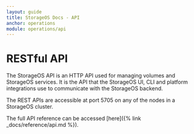 ```yaml
---
layout: guide
title: StorageOS Docs - API
anchor: operations
module: operations/api
---
```


# RESTful API

The StorageOS API is an HTTP API used for managing volumes and StorageOS services. It is the API that the StorageOS UI, CLI and platform integrations use to communicate with the StorageOS backend.

The REST APIs are accessible at port 5705 on any of the nodes in a StorageOS cluster.

The full API reference can be accessed [here]({% link _docs/reference/api.md %}).
